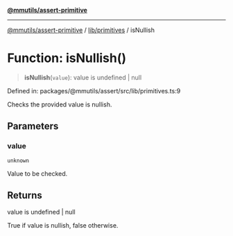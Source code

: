 [**@mmutils/assert-primitive**](../../../README.md)

***

[@mmutils/assert-primitive](../../../modules.md) / [lib/primitives](../README.md) / isNullish

# Function: isNullish()

> **isNullish**(`value`): value is undefined \| null

Defined in: packages/@mmutils/assert/src/lib/primitives.ts:9

Checks the provided value is nullish.

## Parameters

### value

`unknown`

Value to be checked.

## Returns

value is undefined \| null

True if value is nullish, false otherwise.
